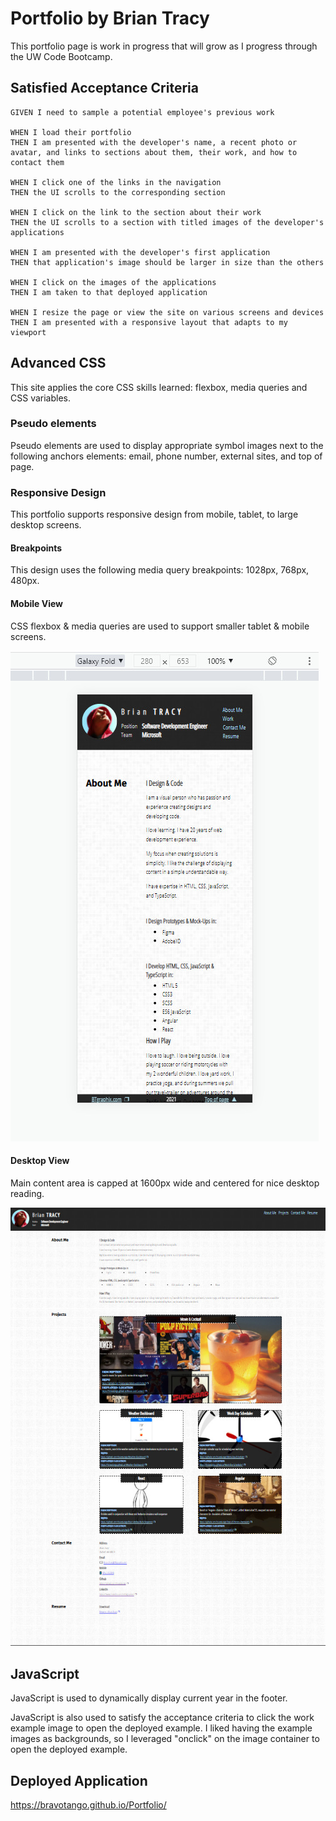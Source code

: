 # Portfolio by Brian Tracy

This portfolio page is work in progress that will grow as I progress through the UW Code Bootcamp.

## Satisfied Acceptance Criteria

```
GIVEN I need to sample a potential employee's previous work

WHEN I load their portfolio
THEN I am presented with the developer's name, a recent photo or avatar, and links to sections about them, their work, and how to contact them

WHEN I click one of the links in the navigation
THEN the UI scrolls to the corresponding section

WHEN I click on the link to the section about their work
THEN the UI scrolls to a section with titled images of the developer's applications

WHEN I am presented with the developer's first application
THEN that application's image should be larger in size than the others

WHEN I click on the images of the applications
THEN I am taken to that deployed application

WHEN I resize the page or view the site on various screens and devices
THEN I am presented with a responsive layout that adapts to my viewport
```

## Advanced CSS

This site applies the core CSS skills learned: flexbox, media queries and CSS variables.

### Pseudo elements

Pseudo elements are used to display appropriate symbol images next to the following anchors elements: email, phone number, external sites, and top of page.

### Responsive Design

This portfolio supports responsive design from mobile, tablet, to large desktop screens.

#### Breakpoints

This design uses the following media query breakpoints: 1028px, 768px, 480px.

#### Mobile View

CSS flexbox & media queries are used to support smaller tablet & mobile screens.

![portfolio mobile screenshot](./images/readme/mobile.jpg)

#### Desktop View

Main content area is capped at 1600px wide and centered for nice desktop reading.

![portfolio desktop screenshot](./images/readme/desktop.jpg)

## JavaScript

JavaScript is used to dynamically display current year in the footer.

JavaScript is also used to satisfy the acceptance criteria to click the work example image to open the deployed example. I liked having the example images as backgrounds, so I leveraged "onclick" on the image container to open the deployed example.

## Deployed Application

<a href="https://bravotango.github.io/Portfolio/">https://bravotango.github.io/Portfolio/</a>
